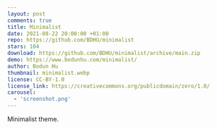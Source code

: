 ```yaml
---
layout: post
comments: true
title: Minimalist
date: 2021-08-22 20:00:00 +01:00
repo: https://github.com/BDHU/minimalist
stars: 104
download: https://github.com/BDHU/minimalist/archive/main.zip
demo: https://www.bodunhu.com/minimalist/
author: Bodun Hu
thumbnail: minimalist.webp
license: CC-BY-1.0
license_link: https://creativecommons.org/publicdomain/zero/1.0/
carousel:
  - 'screenshot.png'
---
```


Minimalist theme.
